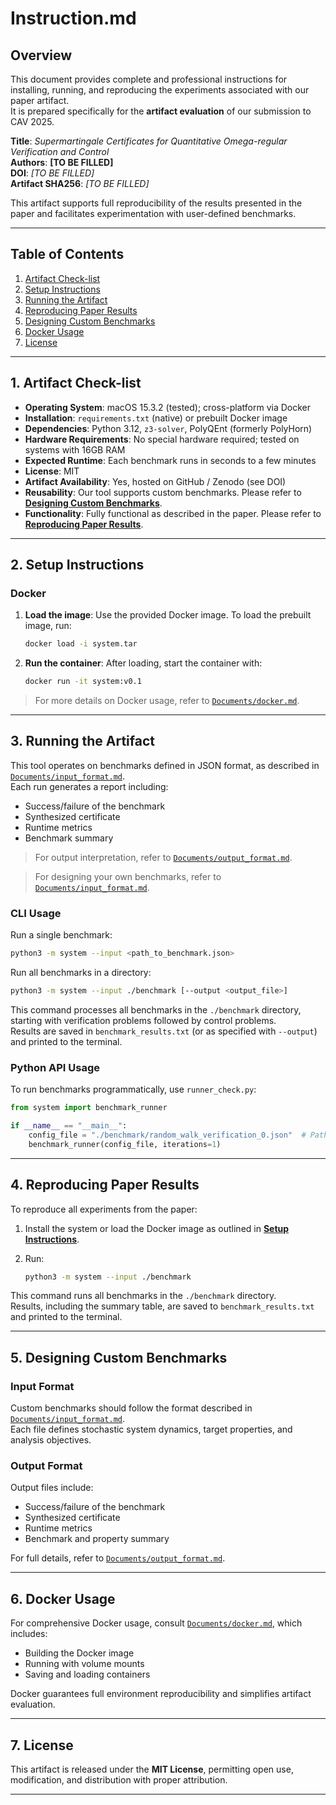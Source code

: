 # Instruction.md

## Overview

This document provides complete and professional instructions for installing, running, and reproducing the experiments associated with our paper artifact.  
It is prepared specifically for the **artifact evaluation** of our submission to CAV 2025.

**Title**: *Supermartingale Certificates for Quantitative Omega-regular Verification and Control*  
**Authors**: **[TO BE FILLED]**  
**DOI**: *[TO BE FILLED]*  
**Artifact SHA256**: *[TO BE FILLED]*  

This artifact supports full reproducibility of the results presented in the paper and facilitates experimentation with user-defined benchmarks.

---

## Table of Contents

1. [Artifact Check-list](#1-artifact-check-list)  
2. [Setup Instructions](#2-setup-instructions)  
3. [Running the Artifact](#3-running-the-artifact)  
4. [Reproducing Paper Results](#4-reproducing-paper-results)  
5. [Designing Custom Benchmarks](#5-designing-custom-benchmarks)  
6. [Docker Usage](#6-docker-usage)  
7. [License](#7-license)  

---

## 1. Artifact Check-list

- **Operating System**: macOS 15.3.2 (tested); cross-platform via Docker
- **Installation**: `requirements.txt` (native) or prebuilt Docker image
- **Dependencies**: Python 3.12, `z3-solver`, PolyQEnt (formerly PolyHorn)
- **Hardware Requirements**: No special hardware required; tested on systems with 16GB RAM
- **Expected Runtime**: Each benchmark runs in seconds to a few minutes
- **License**: MIT
- **Artifact Availability**: Yes, hosted on GitHub / Zenodo (see DOI)
- **Reusability**: Our tool supports custom benchmarks. Please refer to [**Designing Custom Benchmarks**](#5-designing-custom-benchmarks).
- **Functionality**: Fully functional as described in the paper. Please refer to [**Reproducing Paper Results**](#4-reproducing-paper-results).

---

## 2. Setup Instructions

### Docker

1. **Load the image**: Use the provided Docker image. To load the prebuilt image, run:

   ```bash
   docker load -i system.tar
   ```

2. **Run the container**: After loading, start the container with:

   ```bash
   docker run -it system:v0.1
   ```

> For more details on Docker usage, refer to [`Documents/docker.md`](./docker.md).

---

## 3. Running the Artifact

This tool operates on benchmarks defined in JSON format, as described in [`Documents/input_format.md`](./input_format.md).  
Each run generates a report including:

- Success/failure of the benchmark
- Synthesized certificate
- Runtime metrics
- Benchmark summary

> For output interpretation, refer to [`Documents/output_format.md`](./output_format.md).  

> For designing your own benchmarks, refer to [`Documents/input_format.md`](./input_format.md).

### CLI Usage

Run a single benchmark:

```bash
python3 -m system --input <path_to_benchmark.json>
```

Run all benchmarks in a directory:

```bash
python3 -m system --input ./benchmark [--output <output_file>]
```

This command processes all benchmarks in the `./benchmark` directory, 
starting with verification problems followed by control problems.  
Results are saved in `benchmark_results.txt` (or as specified with `--output`) and printed to the terminal.

### Python API Usage

To run benchmarks programmatically, use `runner_check.py`:

```python
from system import benchmark_runner

if __name__ == "__main__":
    config_file = "./benchmark/random_walk_verification_0.json"  # Path to your benchmark file
    benchmark_runner(config_file, iterations=1)
```

---

## 4. Reproducing Paper Results

To reproduce all experiments from the paper:

1. Install the system or load the Docker image as outlined in [**Setup Instructions**](#2-setup-instructions).
2. Run:

   ```bash
   python3 -m system --input ./benchmark
   ```

This command runs all benchmarks in the `./benchmark` directory.  
Results, including the summary table, are saved to `benchmark_results.txt` and printed to the terminal.

---

## 5. Designing Custom Benchmarks

### Input Format

Custom benchmarks should follow the format described in [`Documents/input_format.md`](./input_format.md).  
Each file defines stochastic system dynamics, target properties, and analysis objectives.

### Output Format

Output files include:

- Success/failure of the benchmark
- Synthesized certificate
- Runtime metrics
- Benchmark and property summary

For full details, refer to [`Documents/output_format.md`](./output_format.md).

---

## 6. Docker Usage

For comprehensive Docker usage, consult [`Documents/docker.md`](./docker.md), which includes:

- Building the Docker image
- Running with volume mounts
- Saving and loading containers

Docker guarantees full environment reproducibility and simplifies artifact evaluation.

---

## 7. License

This artifact is released under the **MIT License**, permitting open use, modification, and distribution with proper attribution.

---
